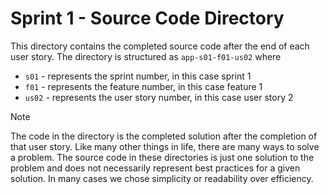 # Sprint 1 - Source Code Directory
This directory contains the completed source code after the end of each user story.    The directory is structured as `app-s01-f01-us02` where
- `s01` - represents the sprint number, in this case sprint 1
- `f01` - represents the feature number, in this case feature 1
- `us02` - represents the user story number, in this case user story 2

> [!NOTE]
> The code in the directory is the completed solution after the completion of that user story.  Like many other things in life, there are many ways to solve a problem.   The source code in these directories is just one solution to the problem and does not necessarily represent best practices for a given solution.  In many cases we chose simplicity or readability over efficiency.  
